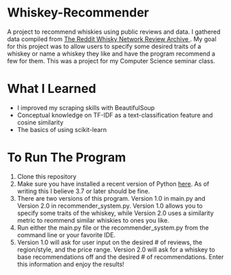 # Whiskey-Recommender

A project to recommend whiskies using public reviews and data. I gathered data compiled from [The Reddit Whisky Network Review Archive
 ](https://docs.google.com/spreadsheets/d/1X1HTxkI6SqsdpNSkSSivMzpxNT-oeTbjFFDdEkXD30o/edit#gid=695409533). My goal for this project was to allow users to specify some desired traits of a whiskey or name a whiskey they like and have the program recommend a few for them. This was a project for my Computer Science seminar class.

# What I Learned

* I improved my scraping skills with BeautifulSoup 
* Conceptual knowledge on TF-IDF as a text-classification feature and cosine similarity
* The basics of using scikit-learn

# To Run The Program

1. Clone this repository
2. Make sure you have installed a recent version of Python [here](https://www.python.org/downloads/). As of writing this I believe 3.7 or later should be fine. 
3. There are two versions of this program. Version 1.0 in main.py and Version 2.0 in recommender_system.py. Version 1.0 allows you to specify some traits of the whiskey, while Version 2.0 uses a similarity metric to reommend similar whiskies to ones you like.
4. Run either the main.py file or the recommender_system.py from the command line or your favorite IDE.
5. Version 1.0 will ask for user input on the desired # of reviews, the region/style, and the price range. Version 2.0 will ask for a whiskey to base recommendations off and the desired # of recommendations. Enter this information and enjoy the results! 
